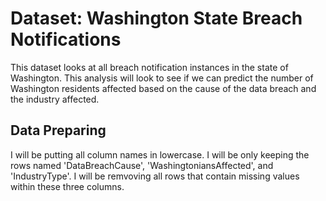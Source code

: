 # Dataset: Washington State Breach Notifications

This dataset looks at all breach notification instances in the state of Washington. This analysis will look to see if we can predict the number of Washington residents affected based on the cause of the data breach and the industry affected.

## Data Preparing

I will be putting all column names in lowercase. I will be only keeping the rows named 'DataBreachCause', 'WashingtoniansAffected', and 'IndustryType'. I will be remvoving all rows that contain missing values within these three columns.